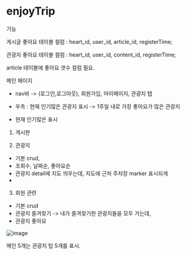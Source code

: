 # enjoyTrip

기능


게시글 좋아요 테이블
컬럼 : heart_id, user_id, article_id, registerTime;

관광지 좋아요 테이블
컬럼 : heart_id, user_id, content_id, registerTime;

article 테이블에 좋아요 갯수 컬럼 필요.



메인 페이지
- nav바 -> (로그인,로그아웃), 회원가입, 마이페이지, 관광지 탭

- 우측 : 현재 인기많은 관광지 표시 -> 1주일 내로 가장 좋아요가 많은 관광지
- 현재 인기많은 표시
1. 게시판


2. 관광지
- 기본 crud,
- 조회수, 날짜순, 좋아요순
- 관광지 detail에 지도 띄우는데, 지도에 근처 주차장 marker 표시되게
-


3. 회원 관련
- 기본 crud
- 관광지 즐겨찾기 -> 내가 즐겨찾기한 관광지들을 모두 가는데,
- 관광지 좋아요


![image](https://github.com/ssafyEnjoyTrip/enjoyTrip/assets/109134365/d43663e1-6cf3-48c1-99a1-0860c32f0159)


메인 5개는 관광지 탑 5개를 표시.
